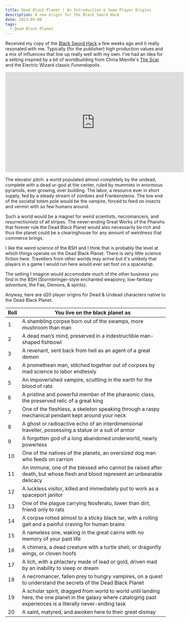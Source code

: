 ```yaml
---
title: Dead Black Planet | An Introduction & Some Player Origins
description: A new origin for the Black Sword Hack
date: 2023-05-08
tags:
  - Dead Black Planet
---
```


Received my copy of the [Black Sword Hack](https://www.themerrymushmen.com/product/black-sword-hack-ultimate-chaos-edition/) a few weeks ago and it really resonated with me. Typically (for the publisher) high production values and a mix of influences that line up really well with my own. I've had an idea for a setting inspired by a bit of worldbuilding from China Mieville's [The Scar](https://bookshop.org/p/books/the-scar-china-mieville/14614161?ean=9780345444387) and the Electric Wizard classic _Funeralopolis_.

<iframe width="560" height="315" src="https://www.youtube-nocookie.com/embed/F-x6qqNy0mo" title="YouTube video player" frameborder="0" allow="accelerometer; autoplay; clipboard-write; encrypted-media; gyroscope; picture-in-picture; web-share" allowfullscreen></iframe>

The elevator pitch: a world populated almost completely by the undead, complete with a dead ur-god at the center, ruled by mummies in enormous pyramids, ever growing, ever building. The labor, a resource ever in short supply, fed by a steady stream of zombies and Frankensteins. The low end of the societal totem pole would be the vampire, forced to feed on insects and vermin with so few humans around.

Such a world would be a magnet for weird scientists, necromancers, and resurrectionists of all stripes. The never-ending Great Works of the Pharohs that forever rule the Dead Black Planet would also necessarily be rich and thus the planet could be a clearinghouse for any amount of weirdness that commerce brings.

I like the weird science of the BSH and I think that is probably the level at which things operate on the Dead Black Planet. There is very little science fiction here. Travellers from other worlds may arrive but it's unlikely that players in a game I would run here would ever set foot on a spaceship.

The setting I imagine would accomodate much of the other business you find in the BSH (Stormbringer-style enchanted weaponry, low-fantasy adventure, the Fae, Demons, & spirits).

Anyway, here are d20 player origins for Dead & Undead characters native to the Dead Black Planet.

| Roll | You live on the black planet as                                                                                                                                   |
| ---- | ----------------------------------------------------------------------------------------------------------------------------------------------------------------- |
| 1    | A shambling corpse born out of the swamps, more mushroom than man                                                                                                 |
| 2    | A dead man’s mind, preserved in a indestructible man-shaped fishbowl                                                                                              |
| 3    | A revenant, sent back from hell as an agent of a great demon                                                                                                      |
| 4    | A promethean man, stitched together out of corpses by mad science to labor endlessly                                                                              |
| 5    | An impoverished vampire, scuttling in the earth for the blood of rats                                                                                             |
| 6    | A pristine and powerful member of the pharaonic class, the preserved relic of a great king                                                                        |
| 7    | One of the fleshless, a skeleton speaking through a raspy mechanical pendant kept around your neck                                                                |
| 8    | A ghost or radioactive echo of an interdimensional traveller, possessing a statue or a suit of armor                                                              |
| 9    | A forgotten god of a long abandoned underworld, nearly powerless                                                                                                  |
| 10   | One of the natives of the planets, an oversized dog man who feeds on carrion                                                                                      |
| 11   | An immune, one of the blessed who cannot be raised after death, but whose flesh and blood represent an unbearable delicacy                                        |
| 12   | A luckless visitor, killed and immediately put to work as a spaceport janitor                                                                                     |
| 13   | One of the plague carrying Nosferatu, lower than dirt, friend only to rats                                                                                        |
| 14   | A corpse rotted almost to a sticky black tar, with a rolling gait and a painful craving for human brains                                                          |
| 15   | A nameless one, waking in the great cairns with no memory of your past life                                                                                       |
| 16   | A chimera, a dead creature with a turtle shell, or dragonfly wings, or cloven hoofs                                                                               |
| 17   | A lich, with a phlactery made of lead or gold, driven mad by an inability to sleep or dream                                                                       |
| 18   | A necromancer, fallen prey to hungry vampires, on a quest to understand the secrets of the Dead Black Planet                                                      |
| 19   | A scholar spirit, dragged from world to world until landing here, the one planet in the galaxy where cataloging past experiences is a literally never-ending task |
| 20   | A saint, matyred, and awoken here to their great dismay                                                                                                           |
